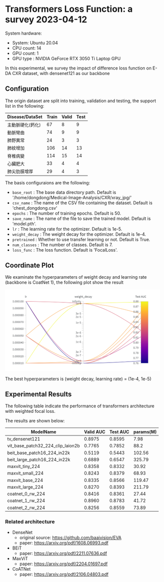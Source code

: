 # Transformers Loss Function: a survey 2023-04-12

System hardware:

- System: Ubuntu 20.04 
- CPU count:	14
- GPU count:	1
- GPU type :	NVIDIA GeForce RTX 3050 Ti Laptop GPU


In this experimental, we survey the impact of difference loss function on E-DA CXR dataset, with densenet121 as our backbone

## Configuration

The origin dataset are split into training, validation and testing, the support list in the following:

| Disease/DataSet        | Train | Valid | Test |
|------------------|--------|---------|---------|
| 主動脈硬化(鈣化)   | 67     | 8       | 9       |
| 動脈彎曲         | 74     | 9       | 9       |
| 肺野異常         | 24     | 3       | 3       |
| 肺紋增加         | 106    | 14      | 13      |
| 脊椎病變         | 114    | 15      | 14      |
| 心臟肥大         | 33     | 4       | 4       |
| 肺尖肋膜增厚      | 29     | 4       | 3       |

The basis configuraions are the following:

- `base_root` : The base data directory path. Default is '/home/dongdong/Medical-Image-Analysis/CXR/xray_jpg/'
- `csv_name` : The name of the CSV file containing the dataset. Default is 'chest_dongdong.csv'
- `epochs` : The number of training epochs. Default is 50.
- `save_name` : The name of the file to save the trained model. Default is 'model.pth'.
- `lr` : The learning rate for the optimizer. Default is 1e-5.
- `weight_decay` : The weight decay for the optimizer. Default is 1e-4.
- `pretrained` : Whether to use transfer learning or not. Default is True.
- `num_classes` : The number of classes. Default is 7.
- `loss_func` : The loss function. Default is 'FocalLoss'.

## Coordinate Plot

We examinate the hyperparameters of weight decay and learning rate (backbone is CoatNet 1), the following plot show the result 

![hp-coordinate](../assets/hp-coordinate.png)

The best hyperparameters is (weight decay, learning rate) = (1e-4, 1e-5)

## Experimental Results

The following table indicate the performance of transformers architecture with weighted focal loss.

The results are shown below:

| ModelName | Valid AUC | Test AUC | params(M) |
|-----------|-----------|----------|--------|
|tv_densenet121|<a class="max">0.8975</a>|0.8595|7.98|
|vit_base_patch32_224_clip_laion2b|0.7765|0.7852|88.2|
|beit_base_patch16_224_in22k|0.5119|0.5443|102.56|
|beit_large_patch16_224_in22k|0.6889|0.6547|<a class="max">325.79</a>|
|maxvit_tiny_224|0.8358|0.8332|30.92|
|maxvit_small_224|0.8243|0.8379|68.93|
|maxvit_base_224|0.8335|0.8566|119.47|
|maxvit_large_224|0.8270|0.8393|211.79|
|coatnet_0_rw_224|0.8416|0.8361|27.44|
|coatnet_1_rw_224|0.8960|<a class="max">0.8783</a>|41.72|
|coatnet_2_rw_224|0.8256|0.8559|73.89|

### Related architecture

- DenseNet
   - original source: https://github.com/baaivision/EVA
   - paper: https://arxiv.org/pdf/1608.06993.pdf
- BEiT
   - paper: https://arxiv.org/pdf/2211.07636.pdf
- MaxViT
   - paper: https://arxiv.org/pdf/2204.01697.pdf
- CoATNet
   - paper: https://arxiv.org/pdf/2106.04803.pdf
